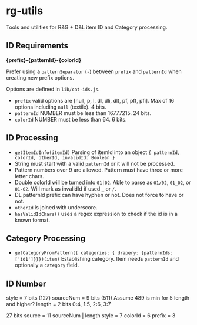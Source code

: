 # rg-utils

Tools and utilities for R&G + D&L item ID and Category processing.

## ID Requirements

**{prefix}-{patternId}-{colorId}**

Prefer using a `patternSeparator` (`-`) between `prefix` and `patternId` when creating new prefix options.

Options are defined in `lib/cat-ids.js`. 

* `prefix` valid options are [null, p, l, dl, dli, dlt, pf, pft, pfi]. Max of 16 options including `null` (textile). 4 bits.
* `patternId` NUMBER must be less than 16777215. 24 bits.
* `colorId` NUMBER must be less than 64. 6 bits.

## ID Processing

* `getItemIdInfo(itemId)` Parsing of itemId into an object `{ patternId, colorId, otherId, invalidId: Boolean }`
* String must start with a valid `patternId` or it will not be processed.
* Pattern numbers over 9 are allowed. Pattern must have three or more letter chars.
* Double colorId will be turned into `01|02`. Able to parse as `01/02`, `01_02`, or `01-02`. Will mark as invalidId if used `_` or `/`.
* DL patternId prefix can have hyphen or not. Does not force to have or not.
* `otherId` is joined with underscore.
* `hasValidIdChars()` uses a regex expression to check if the id is in a known format.

## Category Processing

- `getCategoryFromPattern({ categories: { drapery: {patternIds: ['id1']}}})(item)` Establishing category. Item needs `patternId` and optionally a `category` field.

## ID Number
style = 7 bits (127)
sourceNum = 9 bits (511) Assume 489 is min for 5 length and higher?
length = 2 bits 0:4, 1:5, 2:6, 3:7

27 bits
source = 11 sourceNum | length
style = 7
colorId = 6
prefix = 3
